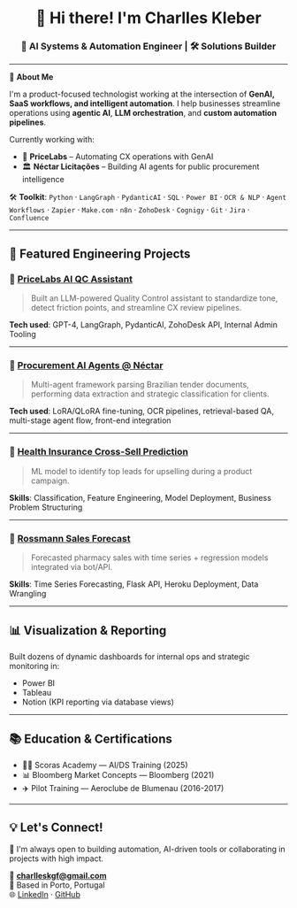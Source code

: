 <h1 align="center">👋 Hi there! I'm Charlles Kleber</h1>

<h3 align="center">🧠 AI Systems & Automation Engineer | 🛠️ Solutions Builder</h3>

</p>

---

🧩 **About Me**

I'm a product-focused technologist working at the intersection of **GenAI, SaaS workflows, and intelligent automation**. I help businesses streamline operations using **agentic AI**, **LLM orchestration**, and **custom automation pipelines**.

Currently working with:
- 🧾 **PriceLabs** – Automating CX operations with GenAI
- 🏛️ **Néctar Licitações** – Building AI agents for public procurement intelligence

🛠️ **Toolkit**:
`Python` · `LangGraph` · `PydanticAI` · `SQL` · `Power BI` · `OCR & NLP` · `Agent Workflows` · `Zapier` · `Make.com` · `n8n` · `ZohoDesk` · `Cognigy` · `Git` · `Jira` · `Confluence`

---

## 🚀 Featured Engineering Projects

### 🔹 [PriceLabs AI QC Assistant](https://github.com/charlleskleber/)
> Built an LLM-powered Quality Control assistant to standardize tone, detect friction points, and streamline CX review pipelines.

**Tech used**: GPT-4, LangGraph, PydanticAI, ZohoDesk API, Internal Admin Tooling

---

### 🔹 [Procurement AI Agents @ Néctar](https://github.com/charlleskleber/)
> Multi-agent framework parsing Brazilian tender documents, performing data extraction and strategic classification for clients.

**Tech used**: LoRA/QLoRA fine-tuning, OCR pipelines, retrieval-based QA, multi-stage agent flow, front-end integration

---

### 🔹 [Health Insurance Cross-Sell Prediction](https://github.com/charlleskleber/Insurance-Cross-Sell)
> ML model to identify top leads for upselling during a product campaign.

**Skills**: Classification, Feature Engineering, Model Deployment, Business Problem Structuring

---

### 🔹 [Rossmann Sales Forecast](https://github.com/charlleskleber/RossmannnSalesPred)
> Forecasted pharmacy sales with time series + regression models integrated via bot/API.

**Skills**: Time Series Forecasting, Flask API, Heroku Deployment, Data Wrangling

---

## 📊 Visualization & Reporting

Built dozens of dynamic dashboards for internal ops and strategic monitoring in:
- Power BI
- Tableau
- Notion (KPI reporting via database views)

---

## 📚 Education & Certifications

- 🧑‍🎓 Scoras Academy — AI/DS Training (2025)
- 📊 Bloomberg Market Concepts — Bloomberg (2021)
- ✈️ Pilot Training — Aeroclube de Blumenau (2016-2017)

---

## 💡 Let's Connect!

💬 I'm always open to building automation, AI-driven tools or collaborating in projects with high impact.

📩 **charlleskgf@gmail.com**  
📍 Based in Porto, Portugal  
🌐 [LinkedIn](https://www.linkedin.com/in/charlleskleber/) · [GitHub](https://github.com/charlleskleber)
